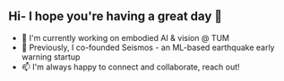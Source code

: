 ## Hi- I hope you're having a great day 🌱

- 🦾  I'm currently working on embodied AI & vision @ TUM
- 🌋  Previously, I co-founded Seismos - an ML-based earthquake early warning startup
- 📫  I'm always happy to connect and collaborate, reach out!
